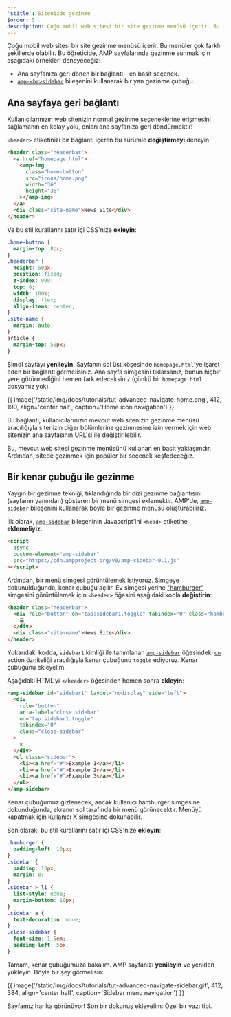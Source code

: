 ```yaml
---
'$title': Sitenizde gezinme
$order: 5
description: Çoğu mobil web sitesi bir site gezinme menüsü içerir. Bu menüler çok farklı şekillerde olabilir. Bu öğreticide, AMP sayfalarında gezinme sunmak için aşağıdaki örnekleri deneyeceğiz.
---
```


Çoğu mobil web sitesi bir site gezinme menüsü içerir. Bu menüler çok farklı şekillerde olabilir. Bu öğreticide, AMP sayfalarında gezinme sunmak için aşağıdaki örnekleri deneyeceğiz:

- Ana sayfanıza geri dönen bir bağlantı - en basit seçenek.
- [`amp-<br>sidebar`](../../../../documentation/components/reference/amp-sidebar.md) bileşenini kullanarak bir yan gezinme çubuğu.

## Ana sayfaya geri bağlantı

Kullanıcılarınızın web sitenizin normal gezinme seçeneklerine erişmesini sağlamanın en kolay yolu, onları ana sayfanıza geri döndürmektir!

`<header>` etiketinizi bir bağlantı içeren bu sürümle **değiştirmeyi** deneyin:

```html
<header class="headerbar">
  <a href="homepage.html">
    <amp-img
      class="home-button"
      src="icons/home.png"
      width="36"
      height="36"
    ></amp-img>
  </a>
  <div class="site-name">News Site</div>
</header>
```

Ve bu stil kurallarını satır içi CSS'nize **ekleyin**:

```css
.home-button {
  margin-top: 8px;
}
.headerbar {
  height: 50px;
  position: fixed;
  z-index: 999;
  top: 0;
  width: 100%;
  display: flex;
  align-items: center;
}
.site-name {
  margin: auto;
}
article {
  margin-top: 50px;
}
```

Şimdi sayfayı **yenileyin**. Sayfanın sol üst köşesinde `homepage.html`'ye işaret eden bir bağlantı görmelisiniz. Ana sayfa simgesini tıklarsanız, bunun hiçbir yere götürmediğini hemen fark edeceksiniz (çünkü bir `homepage.html` dosyamız yok).

{{ image('/static/img/docs/tutorials/tut-advanced-navigate-home.png', 412, 190, align='center half', caption='Home icon navigation') }}

Bu bağlantı, kullanıcılarınızın mevcut web sitenizin gezinme menüsü aracılığıyla sitenizin diğer bölümlerine gezinmesine izin vermek için web sitenizin ana sayfasının URL'si ile değiştirilebilir.

Bu, mevcut web sitesi gezinme menüsünü kullanan en basit yaklaşımdır. Ardından, sitede gezinmek için popüler bir seçenek keşfedeceğiz.

## Bir kenar çubuğu ile gezinme

Yaygın bir gezinme tekniği, tıklandığında bir dizi gezinme bağlantısını (sayfanın yanından) gösteren bir menü simgesi eklemektir. AMP'de, [`amp-sidebar`](../../../../documentation/components/reference/amp-sidebar.md) bileşenini kullanarak böyle bir gezinme menüsü oluşturabiliriz.

İlk olarak, [`amp-sidebar`](../../../../documentation/components/reference/amp-sidebar.md) bileşeninin Javascript'ini `<head>` etiketine **eklemeliyiz**:

```html
<script
  async
  custom-element="amp-sidebar"
  src="https://cdn.ampproject.org/v0/amp-sidebar-0.1.js"
></script>
```

Ardından, bir menü simgesi görüntülemek istiyoruz. Simgeye dokunulduğunda, kenar çubuğu açılır. Ev simgesi yerine ["hamburger"](https://en.wikipedia.org/wiki/Hamburger_button) simgesini görüntülemek için `<header>` öğesini aşağıdaki kodla **değiştirin**:

```html
<header class="headerbar">
  <div role="button" on="tap:sidebar1.toggle" tabindex="0" class="hamburger">
    ☰
  </div>
  <div class="site-name">News Site</div>
</header>
```

Yukarıdaki kodda, `sidebar1` kimliği ile tanımlanan [`amp-sidebar`](../../../../documentation/components/reference/amp-sidebar.md) öğesindeki [`on`](../../../../documentation/guides-and-tutorials/learn/amp-actions-and-events.md) action özniteliği aracılığıyla kenar çubuğunu `toggle` ediyoruz. Kenar çubuğunu ekleyelim.

Aşağıdaki HTML'yi `</header>` öğesinden hemen sonra **ekleyin**:

```html
<amp-sidebar id="sidebar1" layout="nodisplay" side="left">
  <div
    role="button"
    aria-label="close sidebar"
    on="tap:sidebar1.toggle"
    tabindex="0"
    class="close-sidebar"
  >
    ✕
  </div>
  <ul class="sidebar">
    <li><a href="#">Example 1</a></li>
    <li><a href="#">Example 2</a></li>
    <li><a href="#">Example 3</a></li>
  </ul>
</amp-sidebar>
```

Kenar çubuğumuz gizlenecek, ancak kullanıcı hamburger simgesine dokunduğunda, ekranın sol tarafında bir menü görünecektir. Menüyü kapatmak için kullanıcı X simgesine dokunabilir.

Son olarak, bu stil kurallarını satır içi CSS'nize **ekleyin**:

```css
.hamburger {
  padding-left: 10px;
}
.sidebar {
  padding: 10px;
  margin: 0;
}
.sidebar > li {
  list-style: none;
  margin-bottom: 10px;
}
.sidebar a {
  text-decoration: none;
}
.close-sidebar {
  font-size: 1.5em;
  padding-left: 5px;
}
```

Tamam, kenar çubuğumuza bakalım. AMP sayfanızı **yenileyin** ve yeniden yükleyin. Böyle bir şey görmelisin:

{{ image('/static/img/docs/tutorials/tut-advanced-navigate-sidebar.gif', 412, 384, align='center half', caption='Sidebar menu navigation') }}

Sayfamız harika görünüyor! Son bir dokunuş ekleyelim: Özel bir yazı tipi.
